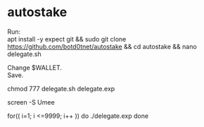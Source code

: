 # autostake

Run:</br>
apt install -y expect git && sudo git clone https://github.com/botd0tnet/autostake && cd autostake && nano delegate.sh</br>

Change $WALLET.</br>
Save.</br>

chmod 777 delegate.sh delegate.exp</br>


screen -S Umee

  for(( i=1; i <=9999; i++ ))
  do
    ./delegate.exp
  done

